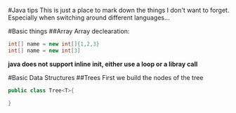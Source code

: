 #Java tips
This is just a place to mark down the things I don't want to forget.
Especially when switching around different languages...

#Basic things
##Array
Array declearation:
```java
int[] name = new int[]{1,2,3}
int[] name = new int[3]
```
**java does not support inline init, either use a loop or a libray call**

#Basic Data Structures
##Trees
First we build the nodes of the tree
```java
public class Tree<T>{

}
